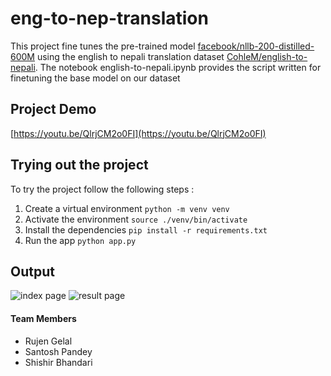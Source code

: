 # eng-to-nep-translation

This project fine tunes the pre-trained model [facebook/nllb-200-distilled-600M](https://huggingface.co/facebook/nllb-200-distilled-600M) using the english to nepali translation dataset [CohleM/english-to-nepali](https://huggingface.co/datasets/CohleM/english-to-nepali).
The notebook english-to-nepali.ipynb provides the script written for finetuning the base model on our dataset

## Project Demo
[https://youtu.be/QlrjCM2o0FI](https://youtu.be/QlrjCM2o0FI)

## Trying out the project
To try the project follow the following steps :
1. Create a virtual environment
``` python -m venv venv ```
2. Activate the environment
```source ./venv/bin/activate ```
3. Install the dependencies
```pip install -r requirements.txt ```
4. Run the app
```python app.py ```

## Output
![index page](static/index.png)
![result page](static/result.png)

#### Team Members
- Rujen Gelal
- Santosh Pandey
- Shishir Bhandari

